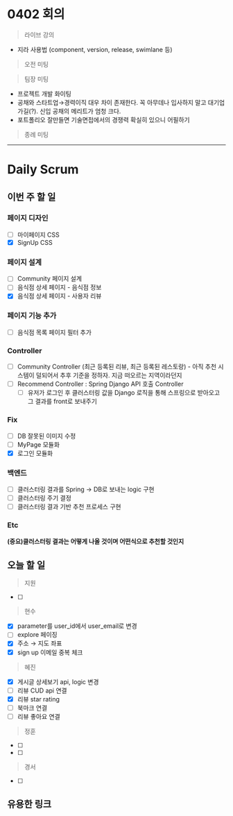 # 0402 회의

> 라이브 강의

- 지라 사용법 (component, version, release, swimlane 등)

> 오전 미팅

> 팀장 미팅

- 프로젝트 개발 화이팅
- 공채와 스타트업→경력이직 대우 차이 존재한다. 꼭 아무데나 입사하지 말고 대기업 가길(?). 신입 공채의 메리트가 엄청 크다.
- 포트폴리오 잘만들면 기술면접에서의 경쟁력 확실히 있으니 어필하기

> 종례 미팅

---

# Daily Scrum

## 이번 주 할 일

### 페이지 디자인

- [ ]  마이페이지 CSS
- [x]  SignUp CSS

### 페이지 설계

- [ ]  Community 페이지 설계
- [ ]  음식점 상세 페이지 - 음식점 정보
- [x]  음식점 상세 페이지 - 사용자 리뷰

### 페이지 기능 추가

- [ ]  음식점 목록 페이지 필터 추가

### Controller

- [ ]  Community Controller (최근 등록된 리뷰, 최근 등록된 레스토랑) - 아직 추천 시스템이 덜되어서 추후 기준을 정하자. 지금 떠오르는 지역이라던지
- [ ]  Recommend Controller : Spring Django API 호출 Controller
    - [ ]  유저가 로그인 후 클러스터링 값을 Django 로직을 통해 스프링으로 받아오고 그 결과를 front로 보내주기

### Fix

- [ ]  DB 잘못된 이미지 수정
- [ ]  MyPage  모듈화
- [x]  로그인 모듈화

### 백엔드

- [ ]  클러스터링 결과를 Spring → DB로 보내는 logic 구현
- [ ]  클러스터링 주기 결정
- [ ]  클러스터링 결과 기반 추천 프로세스 구현

### Etc

**(중요)클러스터링 결과는 어떻게 나올 것이며 어떤식으로 추천할 것인지**

## 오늘 할 일

> 지원

- [ ]  

> 현수

- [x]  parameter를 user_id에서 user_email로 변경
- [ ]  explore 페이징
- [x]  주소 → 지도 좌표
- [x]  sign up 이메일 중복 체크

> 혜진

- [x]  게시글 상세보기 api, logic 변경
- [ ]  리뷰 CUD api 연결
- [x]  리뷰 star rating
- [ ]  북마크 연결
- [ ]  리뷰 좋아요 연결

> 정훈

- [ ]  
- [ ]  

> 경서

- [ ]  

## 유용한 링크